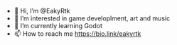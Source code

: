 - 👋 Hi, I’m @EakyRtk
- 👀 I’m interested in game developlment, art and music
- 🌱 I’m currently learning Godot
- 📫 How to reach me https://bio.link/eakyrtk
